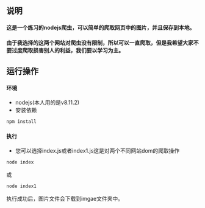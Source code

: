 ## 说明
#### 这是一个练习的nodejs爬虫，可以简单的爬取网页中的图片，并且保存到本地。
#### 由于我选择的这两个网站对爬虫没有限制，所以可以一直爬取，但是我希望大家不要过度爬取损害别人的利益，我们要以学习为主。

## 运行操作
#### 环境
- nodejs(本人用的是v8.11.2)
- 安装依赖
```bash
npm install
```

#### 执行
- 您可以选择index.js或者index1.js这是对两个不同网站dom的爬取操作
```bash
node index
```
或
```bash
node index1
```
执行成功后，图片文件会下载到imgae文件夹中。